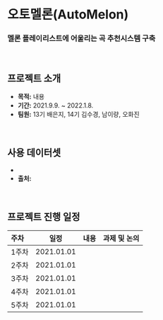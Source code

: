 # 오토멜론(AutoMelon)
### 멜론 플레이리스트에 어울리는 곡 추천시스템 구축
<br>

## 프로젝트 소개
- **목적:** 내용
- **기간:** 2021.9.9. ~ 2022.1.8.
- **팀원:** 13기 배은지, 14기 김수경, 남이량, 오화진  <br>
<br>

## 사용 데이터셋
- 
- **출처:**  
<br>

## 프로젝트 진행 일정  

|   주차   |   일정   |   내용   |   과제 및 논의   |
|:----------------------------|:----------------------------:|:--------------------:|:-------------------:|
|  1주차  | 2021.01.01 |  |  |
|  2주차  | 2021.01.01 |  |  |
|  3주차  | 2021.01.01 |  |  |
|  4주차  | 2021.01.01 |  |  |
|  5주차  | 2021.01.01 |  |  | 
<br>


